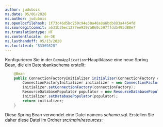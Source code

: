 ```yaml
---
author: judubois
ms.date: 05/06/2020
ms.author: judubois
ms.openlocfilehash: 1f73c46d5bc259c94e58a48a8a6bdb883a4454fd
ms.sourcegitcommit: a631b36ec1277ee9397a860c597ffdd5495d88e7
ms.translationtype: HT
ms.contentlocale: de-DE
ms.lasthandoff: 05/13/2020
ms.locfileid: "83369828"
---
```

Konfigurieren Sie in der `DemoApplication`-Hauptklasse eine neue Spring Bean, die ein Datenbankschema erstellt:

```java
    @Bean
    public ConnectionFactoryInitializer initializer(ConnectionFactory connectionFactory) {
        ConnectionFactoryInitializer initializer = new ConnectionFactoryInitializer();
        initializer.setConnectionFactory(connectionFactory);
        ResourceDatabasePopulator populator = new ResourceDatabasePopulator(new ClassPathResource("schema.sql"));
        initializer.setDatabasePopulator(populator);
        return initializer;
    }
```

Diese Spring Bean verwendet eine Datei namens *schema.sql*. Erstellen Sie daher diese Datei im Ordner *src/main/resources*:
